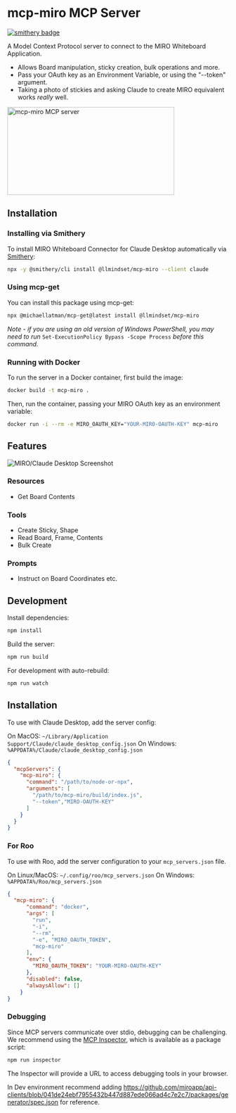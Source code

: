 # mcp-miro MCP Server
[![smithery badge](https://smithery.ai/badge/@llmindset/mcp-miro)](https://smithery.ai/server/@llmindset/mcp-miro)

A Model Context Protocol server to connect to the MIRO Whiteboard Application.

- Allows Board manipulation, sticky creation, bulk operations and more.
- Pass your OAuth key as an Environment Variable, or using the "--token" argument.
- Taking a photo of stickies and asking Claude to create MIRO equivalent works _really_ well.

<a href="https://glama.ai/mcp/servers/gr5t7vthv3"><img width="380" height="200" src="https://glama.ai/mcp/servers/gr5t7vthv3/badge" alt="mcp-miro MCP server" /></a>

## Installation

### Installing via Smithery

To install MIRO Whiteboard Connector for Claude Desktop automatically via [Smithery](https://smithery.ai/server/@llmindset/mcp-miro):

```bash
npx -y @smithery/cli install @llmindset/mcp-miro --client claude
```

### Using mcp-get

You can install this package using mcp-get:

```bash
npx @michaellatman/mcp-get@latest install @llmindset/mcp-miro
```

_Note - if you are using an old version of Windows PowerShell, you may need to run_ `Set-ExecutionPolicy Bypass -Scope Process` _before this command._

### Running with Docker

To run the server in a Docker container, first build the image:

```bash
docker build -t mcp-miro .
```

Then, run the container, passing your MIRO OAuth key as an environment variable:

```bash
docker run -i --rm -e MIRO_OAUTH_KEY="YOUR-MIRO-OAUTH-KEY" mcp-miro
```

## Features

![MIRO/Claude Desktop Screenshot](./2024-12-02-screenshot_1.png)

### Resources
- Get Board Contents 

### Tools
- Create Sticky, Shape
- Read Board, Frame, Contents
- Bulk Create

### Prompts
- Instruct on Board Coordinates etc.

## Development

Install dependencies:
```bash
npm install
```

Build the server:
```bash
npm run build
```

For development with auto-rebuild:
```bash
npm run watch
```

## Installation

To use with Claude Desktop, add the server config:

On MacOS: `~/Library/Application Support/Claude/claude_desktop_config.json`
On Windows: `%APPDATA%/Claude/claude_desktop_config.json`

```json
{
  "mcpServers": {
    "mcp-miro": {
      "command": "/path/to/node-or-npx",
      "arguments": [
        "/path/to/mcp-miro/build/index.js",
        "--token","MIRO-OAUTH-KEY"
      ]
    }
  }
}
```

### For Roo

To use with Roo, add the server configuration to your `mcp_servers.json` file.

On Linux/MacOS: `~/.config/roo/mcp_servers.json`
On Windows: `%APPDATA%/Roo/mcp_servers.json`

```json
{
  "mcp-miro": {
      "command": "docker",
      "args": [
        "run",
        "-i",
        "--rm",
        "-e", "MIRO_OAUTH_TOKEN",
        "mcp-miro"
      ],
      "env": {
        "MIRO_OAUTH_TOKEN": "YOUR-MIRO-OAUTH-KEY"
      },
      "disabled": false,
      "alwaysAllow": []
    }
}
```

### Debugging

Since MCP servers communicate over stdio, debugging can be challenging. We recommend using the [MCP Inspector](https://github.com/modelcontextprotocol/inspector), which is available as a package script:

```bash
npm run inspector
```

The Inspector will provide a URL to access debugging tools in your browser.

In Dev environment recommend adding https://github.com/miroapp/api-clients/blob/041de24ebf7955432b447d887ede066ad4c7e2c7/packages/generator/spec.json for reference.

